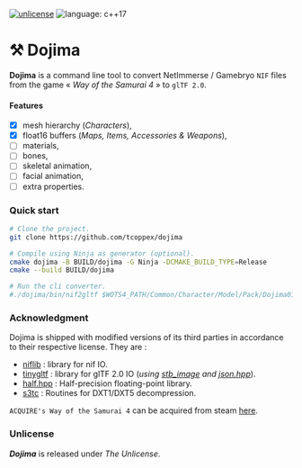 [![unlicense](https://img.shields.io/badge/Unlicense-%23373737)](https://unlicense.org/)
![language: c++17](https://img.shields.io/badge/c++-17-blue.svg)

# ⚒ Dojima

**Dojima** is a command line tool to convert NetImmerse / Gamebryo `NIF` files from the game « _Way of the Samurai 4_ » to `glTF 2.0`.

#### Features

- [x] mesh hierarchy (*Characters*),
- [x] float16 buffers (*Maps, Items, Accessories & Weapons*),
- [ ] materials,
- [ ] bones,
- [ ] skeletal animation,
- [ ] facial animation,
- [ ] extra properties.

### Quick start

```bash
# Clone the project.
git clone https://github.com/tcoppex/dojima

# Compile using Ninja as generator (optional).
cmake dojima -B BUILD/dojima -G Ninja -DCMAKE_BUILD_TYPE=Release
cmake --build BUILD/dojima

# Run the cli converter.
#./dojima/bin/nif2gltf $WOTS4_PATH/Common/Character/Model/Pack/Dojima01.nif
```

### Acknowledgment

Dojima is shipped with modified versions of its third parties in accordance to their
respective license. They are :

* [niflib](https://github.com/niftools/niflib) : library for nif IO. 
* [tinygltf](https://github.com/syoyo/tinygltf) : library for glTF 2.0 IO (*using [stb_image](https://github.com/nothings/stb) and [json.hpp](https://github.com/nlohmann/json)*).
* [half.hpp](http://half.sourceforge.net/) : Half-precision floating-point library.
* [s3tc](https://github.com/Benjamin-Dobell/s3tc-dxt-decompression) : Routines for DXT1/DXT5 decompression.

`ACQUIRE's Way of the Samurai 4` can be acquired from steam [here](https://store.steampowered.com/app/312780/Way_of_the_Samurai_4/).

### Unlicense

_**Dojima**_ is released under *The Unlicense*.

<!-- 
## Notes

Using `niflib` as nif reader is probably overkill but might be changed later on.

## (Work in Progress)

Nif data block used by WotS4 (not completed) :
      + NiNode, 
      + NiSwitchNode,
      
      + NiIntegerExtraData, 
      + NiStringExtraData, 
      + NiFloatExtraData, 
      + NiColorExtraData, 
      
      + NiMaterialProperty, 
      + NiTexturingProperty, 
      + NiVertexColorProperty, 
      + NiShadeProperty, 
      + NiSpecularProperty, 
      + NiAlphaProperty, 
      + NiZBufferProperty, 
      
      + NiMesh, 
      
      + NiTransformController, 
      + NiSkinningLODController, *
      + NiSkinningMeshModifier,
      
      + NiSourceTexture, 
      + NiPixelData,

      + NiDataStream018, 
      + NiDataStream118, 
      + NiDataStream33, 
      
      + NiSequenceData, 
      + NiTransformEvaluator, 
      + NiTransformData, 
      + NiBSplineCompTransformEvaluator, 
      + NiBSplineData, 
      + NiBSplineBasisData, 
      + NiTextKeyExtraData, 


### Notes on WotS4 data layout

In Resources/Character, `Part` defined single nif mesh object whereas `Pack` defined
the whole model (minus animation data).

WOTS4 has 3 kind of datastream :
    * INDEX
    * ATTRIBUTES (Texcoord, Position, Normal, Binormal, Tangent, BlendIndice, BlendWeight)
    * BONE_PALETTE

#### Models Packs.

first block is a IntegerExtraData (supposedly an id).

Then on the root, each parts are described by 4 root block :
  
  1- a `StringExtraData` to the mesh part.

  2- An upper `Node` for internal structure.
   * Internally they have the following rendering properties:
    - StringExtraData (creation info)
    - ZBufferProperty
    - ShadeProperty (smooth or not)
    - VertexColorProperty
    - MaterialProperty
   
   * Then a node with internally two elements :
    - first contain the rig hierarchy (supposedly, to detail)
      + First node is a transformController (to move)
      + Second is the root node of the rig.
    - second is a SwitchNode for LOD (higher level lower quality).
  
  3- a `StringExtraData` to the part's texture name / path.

  4- a `PixelData` describing (containing ?) the part's texture data.

 -->